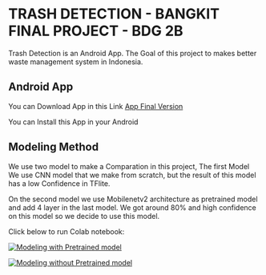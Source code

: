 # TRASH DETECTION - BANGKIT FINAL PROJECT - BDG 2B

Trash Detection is an Android App. The Goal of this project to makes better waste management system in Indonesia.

## Android App

You can Download App in this Link [App Final Version](https://github.com/MohammadFebriyanto/TrashDetection/raw/master/Banfkit_Final_Project_New.apk)

You can Install this App in your Android 

## Modeling Method

We use two model to make a Comparation in this project, The first Model We use CNN model that we make from scratch, but the result of this model has a low Confidence in TFlite.

On the second model we use Mobilenetv2 architecture as pretrained model and add 4 layer in the last model. We got around 80% and high confidence on this model so we decide to use this model.

Click below to run Colab notebook:


[![Modeling with Pretrained model](https://colab.research.google.com/assets/colab-badge.svg)](https://colab.research.google.com/github/MohammadFebriyanto/TrashDetection/blob/master/Machine%20Learning/transfer_learning_mobilenetv2.ipynb)

[![Modeling without Pretrained model](https://colab.research.google.com/assets/colab-badge.svg)](https://colab.research.google.com/github/MohammadFebriyanto/TrashDetection/blob/master/Machine%20Learning/Modeling%20without%20Pretrained%20model.ipynb)
